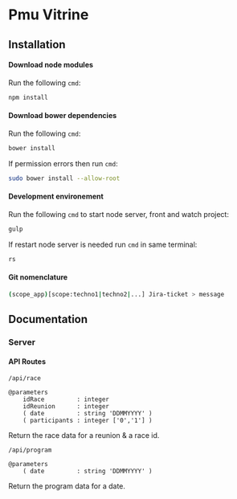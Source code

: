 # Pmu Vitrine

## Installation

#### Download node modules

Run the following `cmd`:
```bash
npm install
```

#### Download bower dependencies

Run the following `cmd`:
```bash
bower install
```
If permission errors then run `cmd`:
```bash
sudo bower install --allow-root
```

#### Development environement
Run the following `cmd` to start node server, front and watch project:
```bash
gulp
```
If restart node server is needed run `cmd` in same terminal:
```bash
rs
```
#### Git nomenclature
```bash
(scope_app)[scope:techno1|techno2|...] Jira-ticket > message
```

## Documentation

### Server

#### API Routes

```
/api/race

@parameters
    idRace         : integer
    idReunion      : integer
    ( date         : string 'DDMMYYYY' )
    ( participants : integer ['0','1'] )
```
Return the race data for a reunion & a race id.

```
/api/program

@parameters
    ( date         : string 'DDMMYYYY' )
```
Return the program data for a date.
